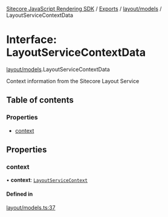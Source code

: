 [Sitecore JavaScript Rendering SDK](../README.md) / [Exports](../modules.md) / [layout/models](../modules/layout_models.md) / LayoutServiceContextData

# Interface: LayoutServiceContextData

[layout/models](../modules/layout_models.md).LayoutServiceContextData

Context information from the Sitecore Layout Service

## Table of contents

### Properties

- [context](layout_models.LayoutServiceContextData.md#context)

## Properties

### context

• **context**: [`LayoutServiceContext`](layout_models.LayoutServiceContext.md)

#### Defined in

[layout/models.ts:37](https://github.com/Sitecore/jss/blob/bd756fd2/packages/sitecore-jss/src/layout/models.ts#L37)
